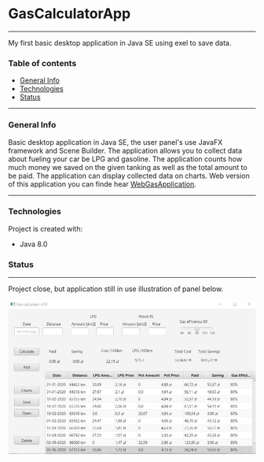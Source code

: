 # GasCalculatorApp
---
My first basic desktop application in Java SE using exel to save data.

### Table of contents
* [General Info](#general-info)
* [Technologies](#technologies)
* [Status](#status)

---
### General Info

Basic desktop application in Java SE, the user panel's use JavaFX framework and Scene Builder.
The application allows you to collect data about fueling your car be LPG and gasoline. The application counts how much money we saved on the given tanking as well as the total amount to be paid. The application can display collected data on charts. Web version of this application you can finde hear [WebGasApplication](https://github.com/JaroslawCzerwinski/webGasApp).

---
### Technologies
Project is created with:
- Java 8.0

### Status
---
Project close, but application still in use illustration of panel below.

![](https://github.com/JaroslawCzerwinski/GasCalculatorApp/blob/master/src/eng/gascalculator/GasAppi.JPG)

